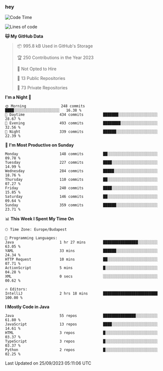 ### hey

<!--START_SECTION:waka-->
![Code Time](http://img.shields.io/badge/Code%20Time-970%20hrs%208%20mins-blue)

![Lines of code](https://img.shields.io/badge/From%20Hello%20World%20I%27ve%20Written-1.1%20million%20lines%20of%20code-blue)

**🐱 My GitHub Data** 

> 📦 995.8 kB Used in GitHub's Storage 
 > 
> 🏆 250 Contributions in the Year 2023
 > 
> 🚫 Not Opted to Hire
 > 
> 📜 13 Public Repositories 
 > 
> 🔑 73 Private Repositories 
 > 
**I'm a Night 🦉** 

```text
🌞 Morning                248 commits         ████░░░░░░░░░░░░░░░░░░░░░   16.38 % 
🌆 Daytime                434 commits         ███████░░░░░░░░░░░░░░░░░░   28.67 % 
🌃 Evening                493 commits         ████████░░░░░░░░░░░░░░░░░   32.56 % 
🌙 Night                  339 commits         ██████░░░░░░░░░░░░░░░░░░░   22.39 % 
```
📅 **I'm Most Productive on Sunday** 

```text
Monday                   148 commits         ██░░░░░░░░░░░░░░░░░░░░░░░   09.78 % 
Tuesday                  227 commits         ████░░░░░░░░░░░░░░░░░░░░░   14.99 % 
Wednesday                284 commits         █████░░░░░░░░░░░░░░░░░░░░   18.76 % 
Thursday                 110 commits         ██░░░░░░░░░░░░░░░░░░░░░░░   07.27 % 
Friday                   240 commits         ████░░░░░░░░░░░░░░░░░░░░░   15.85 % 
Saturday                 146 commits         ██░░░░░░░░░░░░░░░░░░░░░░░   09.64 % 
Sunday                   359 commits         ██████░░░░░░░░░░░░░░░░░░░   23.71 % 
```


📊 **This Week I Spent My Time On** 

```text
🕑︎ Time Zone: Europe/Budapest

💬 Programming Languages: 
Java                     1 hr 27 mins        ████████████████░░░░░░░░░   63.05 % 
YAML                     33 mins             ██████░░░░░░░░░░░░░░░░░░░   24.34 % 
HTTP Request             10 mins             ██░░░░░░░░░░░░░░░░░░░░░░░   07.71 % 
ActionScript             5 mins              █░░░░░░░░░░░░░░░░░░░░░░░░   04.28 % 
XML                      0 secs              ░░░░░░░░░░░░░░░░░░░░░░░░░   00.62 % 

🔥 Editors: 
IntelliJ                 2 hrs 18 mins       █████████████████████████   100.00 % 
```

**I Mostly Code in Java** 

```text
Java                     55 repos            ███████████████░░░░░░░░░░   61.80 % 
JavaScript               13 repos            ████░░░░░░░░░░░░░░░░░░░░░   14.61 % 
HTML                     3 repos             █░░░░░░░░░░░░░░░░░░░░░░░░   03.37 % 
TypeScript               3 repos             █░░░░░░░░░░░░░░░░░░░░░░░░   03.37 % 
Python                   2 repos             █░░░░░░░░░░░░░░░░░░░░░░░░   02.25 % 
```




 Last Updated on 25/09/2023 05:11:06 UTC
<!--END_SECTION:waka-->
